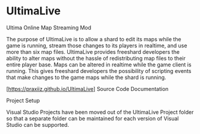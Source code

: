 # UltimaLive
Ultima Online Map Streaming Mod

The purpose of UltimaLive is to allow a shard to edit its maps while the game is running, stream those changes to its players in realtime, and use more than six map files. UltimaLive provides freeshard developers the ability to alter maps without the hassle of redistributing map files to their entire player base. 
Maps can be altered in realtime while the game client is running. This gives freeshard developers the possibility of scripting events that make changes to the game maps while the shard is running. 

[https://praxiiz.github.io/UltimaLive] Source Code Documentation

Project Setup

Visual Studio Projects have been moved out of the UltimaLive Project folder so that a separate folder can be maintained for each version of Visual Studio can be supported.
